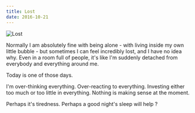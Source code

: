 ```yaml
---
title: Lost
date: 2016-10-21
---
```


![Lost](https://source.unsplash.com/_nRpqIBM40Q/1600x900)

Normally I am absolutely fine with being alone - with living inside my own little bubble - but sometimes I can feel incredibly lost, and I have no idea why. Even in a room full of people, it's like I'm suddenly detached from everybody and everything around me.

Today is one of those days.

I'm over-thinking everything. Over-reacting to everything. Investing either too much or too little in everything. Nothing is making sense at the moment.

Perhaps it's tiredness. Perhaps a good night's sleep will help ?